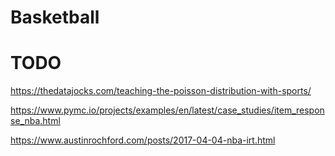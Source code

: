 # Basketball

# TODO

https://thedatajocks.com/teaching-the-poisson-distribution-with-sports/

https://www.pymc.io/projects/examples/en/latest/case_studies/item_response_nba.html

https://www.austinrochford.com/posts/2017-04-04-nba-irt.html

